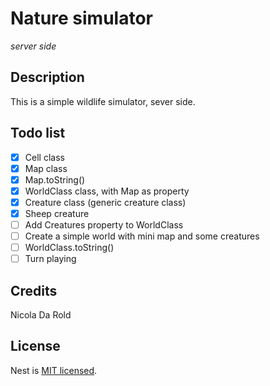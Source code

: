 # Nature simulator
_server side_

## Description

This is a simple wildlife simulator, sever side.

## Todo list
- [x] Cell class
- [x] Map class
- [x] Map.toString()
- [x] WorldClass class, with Map as property
- [x] Creature class (generic creature class)
- [x] Sheep creature
- [ ] Add Creatures property to WorldClass
- [ ] Create a simple world with mini map and some creatures
- [ ] WorldClass.toString()
- [ ] Turn playing

## Credits

Nicola Da Rold

## License

  Nest is [MIT licensed](LICENSE).
